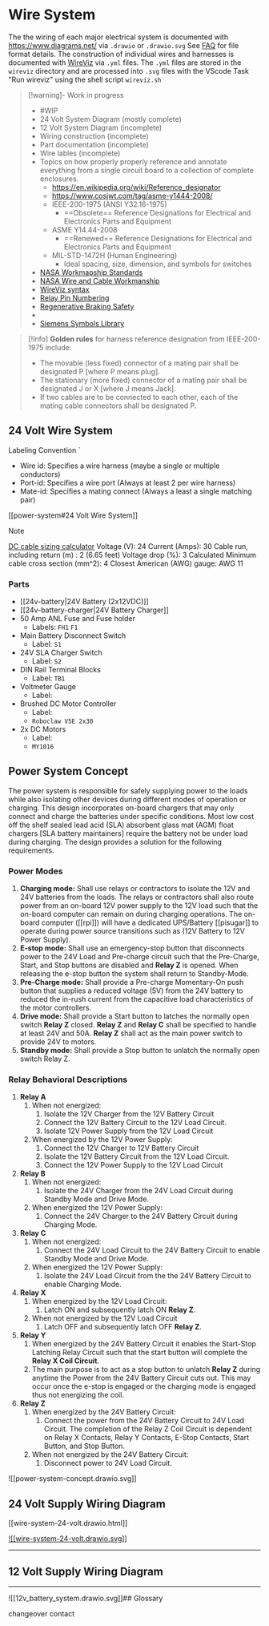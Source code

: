 # Wire System

The the wiring of each major electrical system is documented with https://www.diagrams.net/ via `.drawio` or `.drawio.svg`  See [FAQ](https://www.diagrams.net/doc/faq/save-file-formats) for file format details. The construction of individual wires and harnesses is documented with [WireViz](https://github.com/formatc1702/WireViz) via `.yml` files. The `.yml` files are stored in the `wireviz` directory and are processed into `.svg` files with the VScode Task "Run wireviz" using the shell script  `wireviz.sh`

>[!warning]- Work in progress
> - #WIP
> - 24 Volt System Diagram (mostly complete)
> - 12 Volt System Diagram (incomplete)
> - Wiring construction (incomplete)
> - Part documentation (incomplete)
> - Wire lables (incomplete)
> - Topics on how properly properly reference and annotate everything from a single circuit board to a collection of complete enclosures.   
> 	- https://en.wikipedia.org/wiki/Reference_designator
> 	- https://www.cosjwt.com/tag/asme-y1444-2008/
> 	- IEEE-200-1975 (ANSI Y32.16-1975)
> 		- ==Obsolete== Reference Designations for Electrical and Electronics Parts and Equipment
> 	- ASME Y14.44-2008
> 		- ==Renewed== Reference Designations for Electrical and Electronics Parts and Equipment
> 	- MIL-STD-1472H (Human Engineering)
> 		- Ideal spacing, size, dimension, and symbols for switches
> - [NASA Workmapship Standards](https://workmanship.nasa.gov/lib/insp/2%20books/frameset.html)
> - [NASA Wire and Cable Workmanship](https://workmanship.nasa.gov/lib/insp/2%20books/links/sections/407%20Splices.html)
> - [WireViz syntax](https://github.com/wireviz/WireViz/blob/dev/docs/syntax.md)
> - [Relay Pin Numbering](https://klc.kicad.org/general/g3/g3.1/)
> - [Regenerative Braking Safety](https://github.com/mjbots/moteus/blob/main/docs/reference.md#regenerative-braking-safety)
> - 
> - [Siemens Symbols Library](https://symbols.radicasoftware.com/)


>[!Info] **Golden rules** for harness reference designation from IEEE-200-1975 include:
> - The movable (less fixed) connector of a mating pair shall be designated P [where P means plug].
> - The stationary (more fixed) connector of a mating pair shall be designated J or X [where J means Jack].
> - If two cables are to be connected to each other, each of the mating cable connectors shall be designated P.


## 24 Volt Wire System

Labeling Convention `<Wire-id><Port-id><Mate-id>
- Wire id: Specifies a wire harness (maybe a single or multiple conductors)
- Port-id: Specifies a wire port (Always at least 2 per wire harness)
- Mate-id: Specifies a mating connect (Always a least a single matching pair)

[[power-system#24 Volt Wire System]]

>[!Note]
>[DC cable sizing calculator](https://www.fabhabs.com/dc-cable-sizing-calculator)
> Voltage (V): 24
> Current (Amps): 30
> Cable run, including return (m) : 2 (6.65 feet)
> Voltage drop (%): 3
> Calculated Minimum cable cross section (mm^2): 4
> Closest American (AWG) gauge: AWG 11
### Parts
- [[24v-battery|24V Battery (2x12VDC)]]
- [[24v-battery-charger|24V Battery Charger]]
-  50 Amp ANL Fuse and Fuse holder
	- Labels: `FH1` `F1`
- Main Battery Disconnect Switch
	- Label: `S1` 
- 24V SLA Charger Switch
	- Label: `S2`
- DIN Rail Terminal Blocks
	- Label: `TB1`
- Voltmeter Gauge
	- Label:
- Brushed DC Motor Controller
	- Label:
	- `Roboclaw V5E 2x30`
- 2x DC Motors
	- Label:
	- `MY1016`

## Power System Concept

The power system is responsible for safely supplying power to the loads while also isolating other devices during different modes of operation or charging. This design incorporates on-board chargers that may only connect and charge the batteries under specific conditions. Most low cost off the shelf sealed lead acid (SLA) absorbent glass mat (AGM) float chargers \[SLA battery maintainers\] require the battery not be under load during charging. The design provides a solution for the following requirements.
### Power Modes

1. **Charging mode:** Shall use relays or contractors to isolate the 12V and 24V batteries from the loads. The relays or contractors shall also route power from an on-board 12V power supply to the 12V load such that the on-board computer can remain on during charging operations. The on-board computer ([[rpi]]) will have a dedicated UPS/Battery [[pisugar]] to operate during power source transitions such as (12V Battery to 12V Power Supply).
2. **E-stop mode:** Shall use an emergency-stop button that disconnects power to the 24V Load and Pre-charge circuit such that the Pre-Charge, Start, and Stop buttons are disabled and **Relay Z** is opened. When releasing the e-stop button the system shall return to Standby-Mode.
3. **Pre-Charge mode:** Shall provide a Pre-charge Momentary-On push button that supplies a reduced voltage (5V) from the 24V battery to reduced the in-rush current from the capacitive load characteristics of the motor controllers.
4. **Drive mode:** Shall provide a Start button to latches the normally open switch **Relay Z** closed. **Relay Z** and **Relay C** shall be specified to handle at least 24V and 50A. **Relay Z** shall act as the main power switch to provide 24V to motors. 
5. **Standby mode:** Shall provide a Stop button to unlatch the normally open switch Relay Z.
### Relay Behavioral Descriptions

1. **Relay A**
	1. When not energized:
		1. Isolate the 12V Charger from the 12V Battery Circuit
		2. Connect the 12V Battery Circuit to the 12V Load Circuit.
		3. Isolate 12V Power Supply from the 12V Load Circuit
	2. When energized by the 12V Power Supply:
		1. Connect the 12V Charger to 12V Battery Circuit
		2. Isolate the 12V Battery Circuit from the 12V Load Circuit.
		3. Connect the 12V Power Supply to the 12V Load Circuit
2. **Relay B**
	1. When not energized:
		1. Isolate the 24V Charger from the 24V Load Circuit during Standby Mode and Drive Mode.
	2. When energized the 12V Power Supply:
		1. Connect the 24V Charger to the 24V Battery Circuit during Charging Mode.
3. **Relay C**
	1. When not energized:
		1. Connect the 24V Load Circuit to the 24V Battery Circuit to enable Standby Mode and Drive Mode.
	2. When energized the 12V Power Supply:
		1. Isolate the 24V Load Circuit from the the 24V Battery Circuit to enable Charging Mode.
4. **Relay X**
	1. When energized by the 12V Load Circuit:
		1. Latch ON and subsequently latch ON **Relay Z**.
	2. When not energized by the 12V Load Circuit
		1. Latch OFF and subsequently latch OFF **Relay Z**.
5. **Relay Y**
	1. When energized by the 24V Battery Circuit it enables the Start-Stop Latching Relay Circuit such that the start button will complete the **Relay X Coil Circuit**.
	2. The main purpose is to act as a stop button to unlatch **Relay Z** during anytime the Power from the 24V Battery Circuit cuts out. This may occur once the e-stop is engaged or the charging mode is engaged thus not energizing the coil.
6. **Relay Z**
	1. When energized by the 24V Battery Circuit:
		1. Connect the power from the 24V Battery Circuit to 24V Load Circuit. The completion of the Relay Z Coil Circuit is dependent on Relay X Contacts, Relay Y Contacts, E-Stop Contacts, Start Button, and Stop Button. 
	2. When not energized by the 24V Battery Circuit:
		1. Disconnect power to 24V Load Circuit.

![[power-system-concept.drawio.svg]]
## 24 Volt Supply Wiring Diagram

[[wire-system-24-volt.drawio.html]]

[![[wire-system-24-volt.drawio.svg]]](wire-system-24-volt.drawio.html)


---

## 12 Volt Supply Wiring Diagram

---
![[12v_battery_system.drawio.svg]]## Glossary

changeover contact